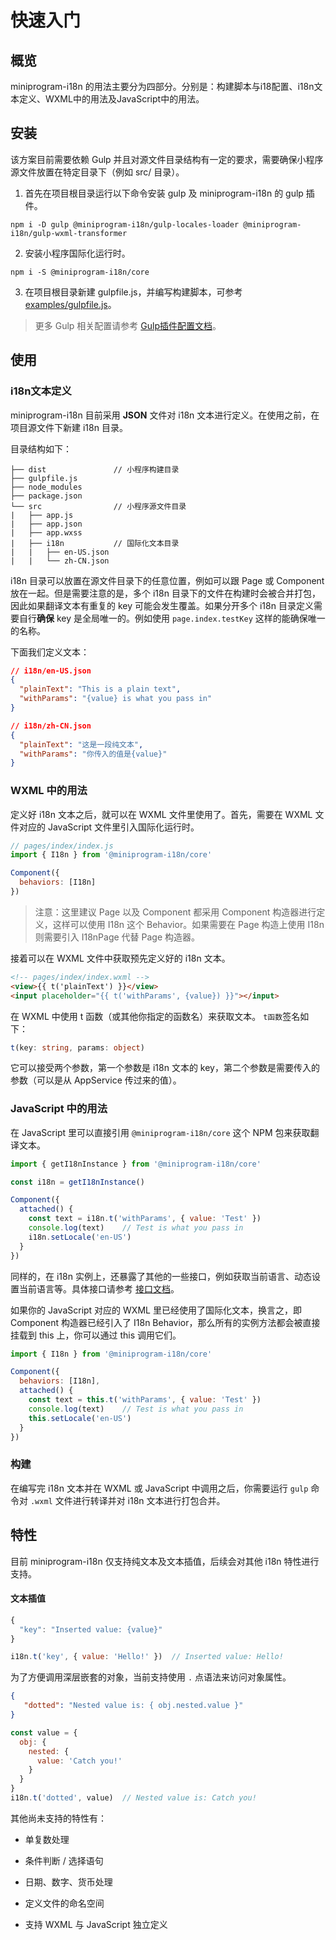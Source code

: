 # 快速入门

## 概览

miniprogram-i18n 的用法主要分为四部分。分别是：构建脚本与i18配置、i18n文本定义、WXML中的用法及JavaScript中的用法。

## 安装

该方案目前需要依赖 Gulp 并且对源文件目录结构有一定的要求，需要确保小程序源文件放置在特定目录下（例如 src/ 目录）。

1. 首先在项目根目录运行以下命令安装 gulp 及 miniprogram-i18n 的 gulp 插件。

```
npm i -D gulp @miniprogram-i18n/gulp-locales-loader @miniprogram-i18n/gulp-wxml-transformer
```

2. 安装小程序国际化运行时。

```
npm i -S @miniprogram-i18n/core
```

3. 在项目根目录新建 gulpfile.js，并编写构建脚本，可参考 [examples/gulpfile.js](./examples/gulpfile.js)。

> 更多 Gulp 相关配置请参考 [Gulp插件配置文档](./gulp.md)。

## 使用

### i18n文本定义

miniprogram-i18n 目前采用 **JSON** 文件对 i18n 文本进行定义。在使用之前，在项目源文件下新建 i18n 目录。

目录结构如下：

```
├── dist               // 小程序构建目录
├── gulpfile.js
├── node_modules
├── package.json
└── src                // 小程序源文件目录
|   ├── app.js
|   ├── app.json
|   ├── app.wxss
|   ├── i18n           // 国际化文本目录
|   |   ├── en-US.json
|   |   └── zh-CN.json
```

i18n 目录可以放置在源文件目录下的任意位置，例如可以跟 Page 或 Component 放在一起。但是需要注意的是，多个 i18n 目录下的文件在构建时会被合并打包，因此如果翻译文本有重复的 key 可能会发生覆盖。如果分开多个 i18n 目录定义需要自行**确保** key 是全局唯一的。例如使用 `page.index.testKey` 这样的能确保唯一的名称。

下面我们定义文本：

```json
// i18n/en-US.json
{
  "plainText": "This is a plain text",
  "withParams": "{value} is what you pass in"
}
```

```json
// i18n/zh-CN.json
{
  "plainText": "这是一段纯文本",
  "withParams": "你传入的值是{value}"
}
```



### WXML 中的用法

定义好 i18n 文本之后，就可以在 WXML 文件里使用了。首先，需要在 WXML 文件对应的 JavaScript 文件里引入国际化运行时。

```js
// pages/index/index.js
import { I18n } from '@miniprogram-i18n/core'

Component({
  behaviors: [I18n]
})
```

> 注意：这里建议 Page 以及 Component 都采用 Component 构造器进行定义，这样可以使用 I18n 这个 Behavior。如果需要在 Page 构造上使用 I18n 则需要引入 I18nPage 代替 Page 构造器。

接着可以在 WXML 文件中获取预先定义好的 i18n 文本。

```html
<!-- pages/index/index.wxml -->
<view>{{ t('plainText') }}</view>
<input placeholder="{{ t('withParams', {value}) }}"></input>
```

在 WXML 中使用 t 函数（或其他你指定的函数名）来获取文本。 `t函数`签名如下：

```typescript
t(key: string, params: object)
```

它可以接受两个参数，第一个参数是 i18n 文本的 key，第二个参数是需要传入的参数（可以是从 AppService 传过来的值）。

### JavaScript 中的用法

在 JavaScript 里可以直接引用 `@miniprogram-i18n/core` 这个 NPM 包来获取翻译文本。

```js
import { getI18nInstance } from '@miniprogram-i18n/core'

const i18n = getI18nInstance()

Component({
  attached() {
    const text = i18n.t('withParams', { value: 'Test' })
    console.log(text)    // Test is what you pass in
    i18n.setLocale('en-US')
  }
})
```

同样的，在 i18n 实例上，还暴露了其他的一些接口，例如获取当前语言、动态设置当前语言等。具体接口请参考 [接口文档](./api.md)。

如果你的 JavaScript 对应的 WXML 里已经使用了国际化文本，换言之，即 Component 构造器已经引入了 I18n Behavior，那么所有的实例方法都会被直接挂载到 this 上，你可以通过 this 调用它们。

```js
import { I18n } from '@miniprogram-i18n/core'

Component({
  behaviors: [I18n],
  attached() {
    const text = this.t('withParams', { value: 'Test' })
    console.log(text)    // Test is what you pass in
    this.setLocale('en-US')
  }
})
```

### 构建

在编写完 i18n 文本并在 WXML 或 JavaScript 中调用之后，你需要运行 `gulp` 命令对 `.wxml` 文件进行转译并对 i18n 文本进行打包合并。

## 特性

目前 miniprogram-i18n 仅支持纯文本及文本插值，后续会对其他 i18n 特性进行支持。

#### 文本插值

```js
{
  "key": "Inserted value: {value}"
}
```

```js
i18n.t('key', { value: 'Hello!' })  // Inserted value: Hello!
```

为了方便调用深层嵌套的对象，当前支持使用 `.` 点语法来访问对象属性。

```json
{
   "dotted": "Nested value is: { obj.nested.value }"
}
```

```js
const value = {
  obj: {
    nested: {
      value: 'Catch you!'
    }
  }
}
i18n.t('dotted', value)  // Nested value is: Catch you!
```

其他尚未支持的特性有：

- 单复数处理

- 条件判断 / 选择语句
- 日期、数字、货币处理
- 定义文件的命名空间
- 支持 WXML 与 JavaScript 独立定义
